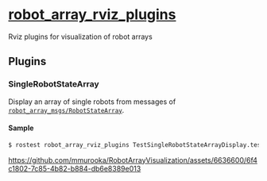 # [robot_array_rviz_plugins](https://github.com/isri-aist/RobotArrayVisualization/tree/main/robot_array_rviz_plugins)
Rviz plugins for visualization of robot arrays

## Plugins
### SingleRobotStateArray
Display an array of single robots from messages of [`robot_array_msgs/RobotStateArray`](../robot_array_msgs/msg/RobotStateArray.msg).

#### Sample
```bash
$ rostest robot_array_rviz_plugins TestSingleRobotStateArrayDisplay.test --text
```

https://github.com/mmurooka/RobotArrayVisualization/assets/6636600/6f4c1802-7c85-4b82-b884-db6e8389e013
